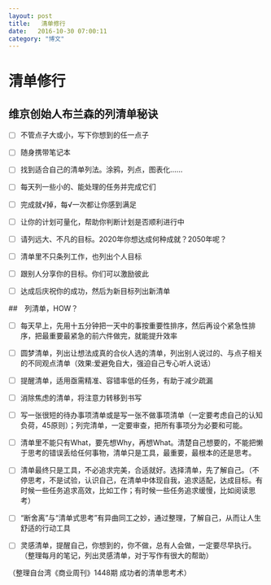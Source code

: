 ```yaml
---
layout: post
title:   清单修行
date:   2016-10-30 07:00:11
category: "博文"
---
```

# 清单修行



## 维京创始人布兰森的列清单秘诀

- [ ] 不管点子大或小，写下你想到的任一点子
- [ ] 随身携带笔记本
- [ ] 找到适合自己的清单列法。涂鸦，列点，图表化……
- [ ] 每天列一些小的、能处理的任务并完成它们
- [ ] 完成就√掉，每√一次都让你感到满足
- [ ] 让你的计划可量化，帮助你判断计划是否顺利进行中
- [ ] 请列远大、不凡的目标。2020年你想达成何种成就？2050年呢？
- [ ] 清单里不只条列工作，也列出个人目标
- [ ] 跟别人分享你的目标。你们可以激励彼此
- [ ] 达成后庆祝你的成功，然后为新目标列出新清单



##　列清单，HOW？



- [ ] 每天早上，先用十五分钟把一天中的事按重要性排序，然后再设个紧急性排序，把最重要最紧急的前六件做完，就能提升效率
- [ ] 圆梦清单，列出让想法成真的合伙人选的清单，列出别人说过的、与点子相关的不同观点清单（效果:爱避免自大，强迫自己专心听人说话）
- [ ] 提醒清单，适用亟需精准、容错率低的任务，有助于减少疏漏
- [ ] 消除焦虑的清单，将注意力转移到书写
- [ ] 写一张很短的待办事项清单或是写一张不做事项清单（一定要考虑自己的认知负荷，45原则）；列完清单，一定要审查，把所有事项分为必要和可能。
- [ ] 清单里不能只有What，要先想Why，再想What。清楚自己想要的，不能把懒于思考的错误丢给任何事物，清单只是工具，最重要，最根本的还是思考。
- [ ] 清单最终只是工具，不必追求完美，合适就好。选择清单，先了解自己。（不停思考，不是试验，认识自己，在清单中体现自我，追求适配，达成目标。有时候一些任务追求高效，比如工作；有时候一些任务追求缓慢，比如阅读思考）
- [ ] “断舍离”与“清单式思考”有异曲同工之妙，通过整理，了解自己，从而让人生舒适的行动工具
- [ ] 灵感清单，提醒自己，你想到的，你不做，总有人会做，一定要尽早执行。（整理每月的笔记，列出灵感清单，对于写作有很大的帮助）



（整理自台湾《商业周刊》1448期 成功者的清单思考术）